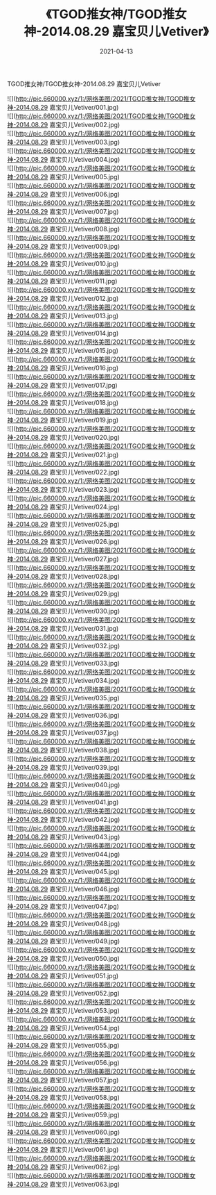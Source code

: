 ﻿---
layout: post
title:  《TGOD推女神/TGOD推女神-2014.08.29 嘉宝贝儿Vetiver》
date:   2021-04-13
img: http://pic.660000.xyz/1:/网络美图/2021/TGOD推女神/TGOD推女神-2014.08.29 嘉宝贝儿Vetiver/000.jpg
categories: [美女, 清纯, 唯美]
---

TGOD推女神/TGOD推女神-2014.08.29 嘉宝贝儿Vetiver

 ![](http://pic.660000.xyz/1:/网络美图/2021/TGOD推女神/TGOD推女神-2014.08.29 嘉宝贝儿Vetiver/001.jpg) <br>![](http://pic.660000.xyz/1:/网络美图/2021/TGOD推女神/TGOD推女神-2014.08.29 嘉宝贝儿Vetiver/002.jpg) <br>![](http://pic.660000.xyz/1:/网络美图/2021/TGOD推女神/TGOD推女神-2014.08.29 嘉宝贝儿Vetiver/003.jpg) <br>![](http://pic.660000.xyz/1:/网络美图/2021/TGOD推女神/TGOD推女神-2014.08.29 嘉宝贝儿Vetiver/004.jpg) <br>![](http://pic.660000.xyz/1:/网络美图/2021/TGOD推女神/TGOD推女神-2014.08.29 嘉宝贝儿Vetiver/005.jpg) <br>![](http://pic.660000.xyz/1:/网络美图/2021/TGOD推女神/TGOD推女神-2014.08.29 嘉宝贝儿Vetiver/006.jpg) <br>![](http://pic.660000.xyz/1:/网络美图/2021/TGOD推女神/TGOD推女神-2014.08.29 嘉宝贝儿Vetiver/007.jpg) <br>![](http://pic.660000.xyz/1:/网络美图/2021/TGOD推女神/TGOD推女神-2014.08.29 嘉宝贝儿Vetiver/008.jpg) <br>![](http://pic.660000.xyz/1:/网络美图/2021/TGOD推女神/TGOD推女神-2014.08.29 嘉宝贝儿Vetiver/009.jpg) <br>![](http://pic.660000.xyz/1:/网络美图/2021/TGOD推女神/TGOD推女神-2014.08.29 嘉宝贝儿Vetiver/010.jpg) <br>![](http://pic.660000.xyz/1:/网络美图/2021/TGOD推女神/TGOD推女神-2014.08.29 嘉宝贝儿Vetiver/011.jpg) <br>![](http://pic.660000.xyz/1:/网络美图/2021/TGOD推女神/TGOD推女神-2014.08.29 嘉宝贝儿Vetiver/012.jpg) <br>![](http://pic.660000.xyz/1:/网络美图/2021/TGOD推女神/TGOD推女神-2014.08.29 嘉宝贝儿Vetiver/013.jpg) <br>![](http://pic.660000.xyz/1:/网络美图/2021/TGOD推女神/TGOD推女神-2014.08.29 嘉宝贝儿Vetiver/014.jpg) <br>![](http://pic.660000.xyz/1:/网络美图/2021/TGOD推女神/TGOD推女神-2014.08.29 嘉宝贝儿Vetiver/015.jpg) <br>![](http://pic.660000.xyz/1:/网络美图/2021/TGOD推女神/TGOD推女神-2014.08.29 嘉宝贝儿Vetiver/016.jpg) <br>![](http://pic.660000.xyz/1:/网络美图/2021/TGOD推女神/TGOD推女神-2014.08.29 嘉宝贝儿Vetiver/017.jpg) <br>![](http://pic.660000.xyz/1:/网络美图/2021/TGOD推女神/TGOD推女神-2014.08.29 嘉宝贝儿Vetiver/018.jpg) <br>![](http://pic.660000.xyz/1:/网络美图/2021/TGOD推女神/TGOD推女神-2014.08.29 嘉宝贝儿Vetiver/019.jpg) <br>![](http://pic.660000.xyz/1:/网络美图/2021/TGOD推女神/TGOD推女神-2014.08.29 嘉宝贝儿Vetiver/020.jpg) <br>![](http://pic.660000.xyz/1:/网络美图/2021/TGOD推女神/TGOD推女神-2014.08.29 嘉宝贝儿Vetiver/021.jpg) <br>![](http://pic.660000.xyz/1:/网络美图/2021/TGOD推女神/TGOD推女神-2014.08.29 嘉宝贝儿Vetiver/022.jpg) <br>![](http://pic.660000.xyz/1:/网络美图/2021/TGOD推女神/TGOD推女神-2014.08.29 嘉宝贝儿Vetiver/023.jpg) <br>![](http://pic.660000.xyz/1:/网络美图/2021/TGOD推女神/TGOD推女神-2014.08.29 嘉宝贝儿Vetiver/024.jpg) <br>![](http://pic.660000.xyz/1:/网络美图/2021/TGOD推女神/TGOD推女神-2014.08.29 嘉宝贝儿Vetiver/025.jpg) <br>![](http://pic.660000.xyz/1:/网络美图/2021/TGOD推女神/TGOD推女神-2014.08.29 嘉宝贝儿Vetiver/026.jpg) <br>![](http://pic.660000.xyz/1:/网络美图/2021/TGOD推女神/TGOD推女神-2014.08.29 嘉宝贝儿Vetiver/027.jpg) <br>![](http://pic.660000.xyz/1:/网络美图/2021/TGOD推女神/TGOD推女神-2014.08.29 嘉宝贝儿Vetiver/028.jpg) <br>![](http://pic.660000.xyz/1:/网络美图/2021/TGOD推女神/TGOD推女神-2014.08.29 嘉宝贝儿Vetiver/029.jpg) <br>![](http://pic.660000.xyz/1:/网络美图/2021/TGOD推女神/TGOD推女神-2014.08.29 嘉宝贝儿Vetiver/030.jpg) <br>![](http://pic.660000.xyz/1:/网络美图/2021/TGOD推女神/TGOD推女神-2014.08.29 嘉宝贝儿Vetiver/031.jpg) <br>![](http://pic.660000.xyz/1:/网络美图/2021/TGOD推女神/TGOD推女神-2014.08.29 嘉宝贝儿Vetiver/032.jpg) <br>![](http://pic.660000.xyz/1:/网络美图/2021/TGOD推女神/TGOD推女神-2014.08.29 嘉宝贝儿Vetiver/033.jpg) <br>![](http://pic.660000.xyz/1:/网络美图/2021/TGOD推女神/TGOD推女神-2014.08.29 嘉宝贝儿Vetiver/034.jpg) <br>![](http://pic.660000.xyz/1:/网络美图/2021/TGOD推女神/TGOD推女神-2014.08.29 嘉宝贝儿Vetiver/035.jpg) <br>![](http://pic.660000.xyz/1:/网络美图/2021/TGOD推女神/TGOD推女神-2014.08.29 嘉宝贝儿Vetiver/036.jpg) <br>![](http://pic.660000.xyz/1:/网络美图/2021/TGOD推女神/TGOD推女神-2014.08.29 嘉宝贝儿Vetiver/037.jpg) <br>![](http://pic.660000.xyz/1:/网络美图/2021/TGOD推女神/TGOD推女神-2014.08.29 嘉宝贝儿Vetiver/038.jpg) <br>![](http://pic.660000.xyz/1:/网络美图/2021/TGOD推女神/TGOD推女神-2014.08.29 嘉宝贝儿Vetiver/039.jpg) <br>![](http://pic.660000.xyz/1:/网络美图/2021/TGOD推女神/TGOD推女神-2014.08.29 嘉宝贝儿Vetiver/040.jpg) <br>![](http://pic.660000.xyz/1:/网络美图/2021/TGOD推女神/TGOD推女神-2014.08.29 嘉宝贝儿Vetiver/041.jpg) <br>![](http://pic.660000.xyz/1:/网络美图/2021/TGOD推女神/TGOD推女神-2014.08.29 嘉宝贝儿Vetiver/042.jpg) <br>![](http://pic.660000.xyz/1:/网络美图/2021/TGOD推女神/TGOD推女神-2014.08.29 嘉宝贝儿Vetiver/043.jpg) <br>![](http://pic.660000.xyz/1:/网络美图/2021/TGOD推女神/TGOD推女神-2014.08.29 嘉宝贝儿Vetiver/044.jpg) <br>![](http://pic.660000.xyz/1:/网络美图/2021/TGOD推女神/TGOD推女神-2014.08.29 嘉宝贝儿Vetiver/045.jpg) <br>![](http://pic.660000.xyz/1:/网络美图/2021/TGOD推女神/TGOD推女神-2014.08.29 嘉宝贝儿Vetiver/046.jpg) <br>![](http://pic.660000.xyz/1:/网络美图/2021/TGOD推女神/TGOD推女神-2014.08.29 嘉宝贝儿Vetiver/047.jpg) <br>![](http://pic.660000.xyz/1:/网络美图/2021/TGOD推女神/TGOD推女神-2014.08.29 嘉宝贝儿Vetiver/048.jpg) <br>![](http://pic.660000.xyz/1:/网络美图/2021/TGOD推女神/TGOD推女神-2014.08.29 嘉宝贝儿Vetiver/049.jpg) <br>![](http://pic.660000.xyz/1:/网络美图/2021/TGOD推女神/TGOD推女神-2014.08.29 嘉宝贝儿Vetiver/050.jpg) <br>![](http://pic.660000.xyz/1:/网络美图/2021/TGOD推女神/TGOD推女神-2014.08.29 嘉宝贝儿Vetiver/051.jpg) <br>![](http://pic.660000.xyz/1:/网络美图/2021/TGOD推女神/TGOD推女神-2014.08.29 嘉宝贝儿Vetiver/052.jpg) <br>![](http://pic.660000.xyz/1:/网络美图/2021/TGOD推女神/TGOD推女神-2014.08.29 嘉宝贝儿Vetiver/053.jpg) <br>![](http://pic.660000.xyz/1:/网络美图/2021/TGOD推女神/TGOD推女神-2014.08.29 嘉宝贝儿Vetiver/054.jpg) <br>![](http://pic.660000.xyz/1:/网络美图/2021/TGOD推女神/TGOD推女神-2014.08.29 嘉宝贝儿Vetiver/055.jpg) <br>![](http://pic.660000.xyz/1:/网络美图/2021/TGOD推女神/TGOD推女神-2014.08.29 嘉宝贝儿Vetiver/056.jpg) <br>![](http://pic.660000.xyz/1:/网络美图/2021/TGOD推女神/TGOD推女神-2014.08.29 嘉宝贝儿Vetiver/057.jpg) <br>![](http://pic.660000.xyz/1:/网络美图/2021/TGOD推女神/TGOD推女神-2014.08.29 嘉宝贝儿Vetiver/058.jpg) <br>![](http://pic.660000.xyz/1:/网络美图/2021/TGOD推女神/TGOD推女神-2014.08.29 嘉宝贝儿Vetiver/059.jpg) <br>![](http://pic.660000.xyz/1:/网络美图/2021/TGOD推女神/TGOD推女神-2014.08.29 嘉宝贝儿Vetiver/060.jpg) <br>![](http://pic.660000.xyz/1:/网络美图/2021/TGOD推女神/TGOD推女神-2014.08.29 嘉宝贝儿Vetiver/061.jpg) <br>![](http://pic.660000.xyz/1:/网络美图/2021/TGOD推女神/TGOD推女神-2014.08.29 嘉宝贝儿Vetiver/062.jpg) <br>![](http://pic.660000.xyz/1:/网络美图/2021/TGOD推女神/TGOD推女神-2014.08.29 嘉宝贝儿Vetiver/063.jpg) <br>